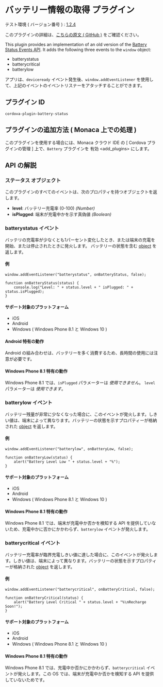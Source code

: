 バッテリー情報の取得 プラグイン
===============================

テスト環境 ( バージョン番号 ) :
[1.2.4](https://github.com/apache/cordova-plugin-battery-status/releases/tag/1.2.4)

<div class="admonition note">

このプラグインの詳細は、[こちらの原文 ( GitHub
)](https://github.com/apache/cordova-plugin-battery-status)
をご確認ください。

</div>

This plugin provides an implementation of an old version of the [Battery
Status Events
API](http://www.w3.org/TR/2011/WD-battery-status-20110915/). It adds the
following three events to the `window` object:

-   batterystatus
-   batterycritical
-   batterylow

アプリは、`deviceready` イベント発生後、`window.addEventListener`
を使用して、上記のイベントのイベントリスナーをアタッチすることができます。

プラグイン ID
-------------

    cordova-plugin-battery-status

プラグインの追加方法 ( Monaca 上での処理 )
------------------------------------------

このプラグインを使用する場合には、Monaca クラウド IDE の \[ Cordova
プラグインの管理 \] 上で、`Battery` プラグインを
有効 &lt;add\_plugins&gt; にします。

API の解説
----------

### ステータス オブジェクト

このプラグインのすべてのイベントは、次のプロパティを持つオブジェクトを返します。

-   **level**: バッテリー充電率 (0-100) *(Number)*
-   **isPlugged**: 端末が充電中かを示す真偽値 *(Boolean)*

### batterystatus イベント

バッテリの充電率が少なくとも1パーセント変化したとき、または端末の充電を開始、または停止されたときに発火します。
バッテリーの状態を含む [object](#status-object) を返します。

#### 例

    window.addEventListener("batterystatus", onBatteryStatus, false);

    function onBatteryStatus(status) {
        console.log("Level: " + status.level + " isPlugged: " + status.isPlugged);
    }

#### サポート対象のプラットフォーム

-   iOS
-   Android
-   Windows ( Windows Phone 8.1 と Windows 10 )

#### Android 特有の動作

<div class="admonition warning">

Android
の組み合わせは、バッテリーを多く消費するため、長時間の使用には注意が必要です。

</div>

#### Windows Phone 8.1 特有の動作

Windows Phone 8.1 では、`isPlugged` パラメーターは *使用できません*。
`level` パラメーターは *使用できます*。

### batterylow イベント

バッテリー残量が非常に少なくなった場合に、このイベントが発火します。しきい値は、端末によって異なります。バッテリーの状態を示すプロパティーが格納された
[object](#status-object) を返します。

#### 例

    window.addEventListener("batterylow", onBatteryLow, false);

    function onBatteryLow(status) {
        alert("Battery Level Low " + status.level + "%");
    }

#### サポート対象のプラットフォーム

-   iOS
-   Android
-   Windows ( Windows Phone 8.1 と Windows 10 )

#### Windows Phone 8.1 特有の動作

Windows Phone 8.1 では、端末が充電中か否かを検知する API
を提供していないため、充電中かに否かにかかわらず、`batterylow`
イベントが発火します。

### batterycritical イベント

バッテリー充電率が臨界充電しきい値に達した場合に、このイベントが発火します。しきい値は、端末によって異なります。バッテリーの状態を示すプロパティーが格納された
[object](#status-object) を返します。

#### 例

    window.addEventListener("batterycritical", onBatteryCritical, false);

    function onBatteryCritical(status) {
        alert("Battery Level Critical " + status.level + "%\nRecharge Soon!");
    }

#### サポート対象のプラットフォーム

-   iOS
-   Android
-   Windows ( Windows Phone 8.1 と Windows 10 )

#### Windows Phone 8.1 特有の動作

Windows Phone 8.1 では、充電中か否かにかかわらず、`batterycritical`
イベントが発火します。この OS では、端末が充電中か否かを検知する API
を提供していないためです。

